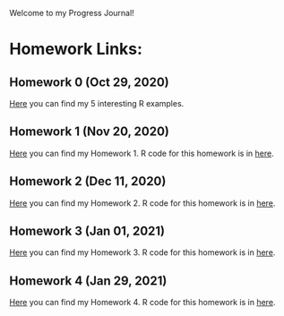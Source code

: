 Welcome to my Progress Journal!

# Homework Links:

## Homework 0 (Oct 29, 2020)

[Here](files/Homework0.html) you can find my 5 interesting R examples.

## Homework 1 (Nov 20, 2020)

[Here](files/HW1/Homework1.html) you can find my Homework 1. R code for this homework is in [here](files/HW1/Homework1.R).

## Homework 2 (Dec 11, 2020)

[Here](files/HW2/Homework2.html) you can find my Homework 2. R code for this homework is in [here](files/HW2/Homework2.R).

## Homework 3 (Jan 01, 2021)

[Here](files/HW3/Homework3.html) you can find my Homework 3. R code for this homework is in [here](files/HW3/Homework3.R).

## Homework 4 (Jan 29, 2021)

[Here](files/HW4/Homework4.html) you can find my Homework 4. R code for this homework is in [here](files/HW4/Homework4.Rmd).





